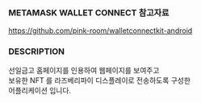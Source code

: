 ### METAMASK WALLET CONNECT 참고자료

https://github.com/pink-room/walletconnectkit-android

### DESCRIPTION

선일금고 홈페이지를 인용하여 웹페이지를 보여주고  <br> 
보유한 NFT 를 라즈베리파이 디스플레이로 전송하도록 구성한 <br>
어플리케이션 입니다. <br> 
